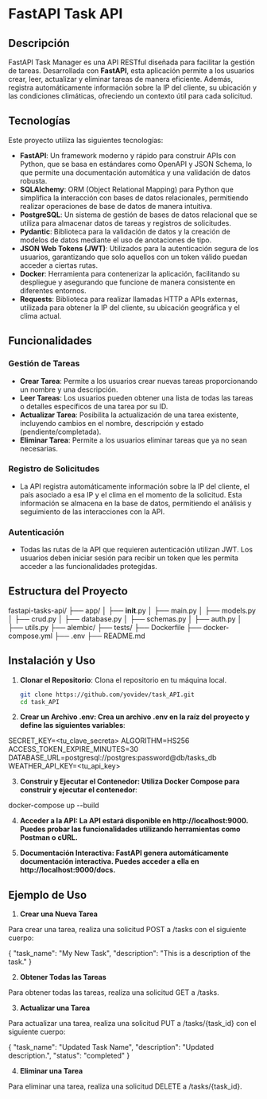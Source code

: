 # FastAPI Task API

## Descripción

FastAPI Task Manager es una API RESTful diseñada para facilitar la gestión de tareas. Desarrollada con **FastAPI**, esta aplicación permite a los usuarios crear, leer, actualizar y eliminar tareas de manera eficiente. Además, registra automáticamente información sobre la IP del cliente, su ubicación y las condiciones climáticas, ofreciendo un contexto útil para cada solicitud.

## Tecnologías

Este proyecto utiliza las siguientes tecnologías:

- **FastAPI**: Un framework moderno y rápido para construir APIs con Python, que se basa en estándares como OpenAPI y JSON Schema, lo que permite una documentación automática y una validación de datos robusta.
- **SQLAlchemy**: ORM (Object Relational Mapping) para Python que simplifica la interacción con bases de datos relacionales, permitiendo realizar operaciones de base de datos de manera intuitiva.
- **PostgreSQL**: Un sistema de gestión de bases de datos relacional que se utiliza para almacenar datos de tareas y registros de solicitudes.
- **Pydantic**: Biblioteca para la validación de datos y la creación de modelos de datos mediante el uso de anotaciones de tipo.
- **JSON Web Tokens (JWT)**: Utilizados para la autenticación segura de los usuarios, garantizando que solo aquellos con un token válido puedan acceder a ciertas rutas.
- **Docker**: Herramienta para contenerizar la aplicación, facilitando su despliegue y asegurando que funcione de manera consistente en diferentes entornos.
- **Requests**: Biblioteca para realizar llamadas HTTP a APIs externas, utilizada para obtener la IP del cliente, su ubicación geográfica y el clima actual.

## Funcionalidades

### Gestión de Tareas

- **Crear Tarea**: Permite a los usuarios crear nuevas tareas proporcionando un nombre y una descripción.
- **Leer Tareas**: Los usuarios pueden obtener una lista de todas las tareas o detalles específicos de una tarea por su ID.
- **Actualizar Tarea**: Posibilita la actualización de una tarea existente, incluyendo cambios en el nombre, descripción y estado (pendiente/completada).
- **Eliminar Tarea**: Permite a los usuarios eliminar tareas que ya no sean necesarias.

### Registro de Solicitudes

- La API registra automáticamente información sobre la IP del cliente, el país asociado a esa IP y el clima en el momento de la solicitud. Esta información se almacena en la base de datos, permitiendo el análisis y seguimiento de las interacciones con la API.

### Autenticación

- Todas las rutas de la API que requieren autenticación utilizan JWT. Los usuarios deben iniciar sesión para recibir un token que les permita acceder a las funcionalidades protegidas.

## Estructura del Proyecto

fastapi-tasks-api/
├── app/
│   ├── __init__.py
│   ├── main.py
│   ├── models.py
│   ├── crud.py
│   ├── database.py
│   ├── schemas.py
│   ├── auth.py
│   ├── utils.py
├── alembic/
├── tests/
├── Dockerfile
├── docker-compose.yml
├── .env
├── README.md



## Instalación y Uso

1. **Clonar el Repositorio**:
   Clona el repositorio en tu máquina local.
   ```bash
   git clone https://github.com/yovidev/task_API.git
   cd task_API

2. **Crear un Archivo .env: Crea un archivo .env en la raíz del proyecto y define las siguientes variables**:

SECRET_KEY=<tu_clave_secreta>
ALGORITHM=HS256
ACCESS_TOKEN_EXPIRE_MINUTES=30
DATABASE_URL=postgresql://postgres:password@db/tasks_db
WEATHER_API_KEY=<tu_api_key>

3. **Construir y Ejecutar el Contenedor: Utiliza Docker Compose para construir y ejecutar el contenedor**:

docker-compose up --build

4. **Acceder a la API: La API estará disponible en http://localhost:9000. Puedes probar las funcionalidades utilizando herramientas como Postman o cURL.**

5. **Documentación Interactiva: FastAPI genera automáticamente documentación interactiva. Puedes acceder a ella en http://localhost:9000/docs.**

## Ejemplo de Uso

1. **Crear una Nueva Tarea**

Para crear una tarea, realiza una solicitud POST a /tasks con el siguiente cuerpo:

{
    "task_name": "My New Task",
    "description": "This is a description of the task."
}


2. **Obtener Todas las Tareas**

Para obtener todas las tareas, realiza una solicitud GET a /tasks.

3. **Actualizar una Tarea**

Para actualizar una tarea, realiza una solicitud PUT a /tasks/{task_id} con el siguiente cuerpo:

{
    "task_name": "Updated Task Name",
    "description": "Updated description.",
    "status": "completed"
}

4. **Eliminar una Tarea**

Para eliminar una tarea, realiza una solicitud DELETE a /tasks/{task_id}.